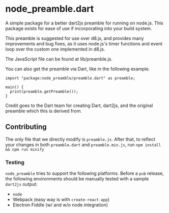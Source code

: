 node_preamble.dart
===

A simple package for a better dart2js preamble for running on node.js. This
package exists for ease of use if incorporating into your build system.

This preamble is suggested for use over d8.js, and provides many improvements
and bug fixes, as it uses node.js's timer functions and event loop over the
custom one implemented in d8.js.

The JavaScript file can be found at lib/preamble.js.

You can also get the preamble via Dart, like in the following example.

```
import "package:node_preamble/preamble.dart" as preamble;

main() {
  print(preamble.getPreamble());
}
```

Credit goes to the Dart team for creating Dart, dart2js, and the original
preamble which this is derived from.

## Contributing

The only file that we directly modify is `preamble.js`. After that, to reflect your changes in
both `preamble.dart` and `preamble.min.js`, run `npm install && npm run minify`

### Testing

`node_preamble` tries to support the following platforms. Before a `pub` release, the following environments should be manually tested with a sample `dart2js` output:

- `node`
- Webpack (easy way is with `create-react-app`)
- Electron Fiddle (w/ and w/o node integration)
